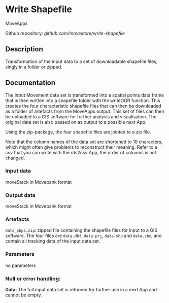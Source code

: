 # Write Shapefile
MoveApps

Github repository: *github.com/movestore/write-shapefile*

## Description
Transformation of the input data to a set of downloadable shapefile files, singly in a folder or zipped.

## Documentation
The input Movement data set is transformed into a spatial points data frame that is then written into a shapefile folder with the writeOGR function. This creates the four characteristic shapefile files that can then be downloaded as a folder of artefacts from the MoveApps output. This set of files can then be uploaded to a GIS software for further analysis and visualisation. The original data set is also passed on as output to a possible next App.

Using the zip-package, the four shapefile files are jointed to a zip file. 

Note that the column names of the data set are shortened to 10 characters, which might often give problems to reconstruct their meaning. Refer to a csv that you can write with the rds2csv App, the order of columns is not changed.

### Input data
moveStack in Movebank format

### Output data
moveStack in Movebank format

### Artefacts
`data_shps.zip`: zipped file containing the shapefile files for input to a GIS software. The four files are `data.dbf`, `data.prj`, `data.shp` and `data.shx`, and contain all tracking data of the input data set.

### Parameters 
no parameters

### Null or error handling:
**Data:** The full input data set is returned for further use in a next App and cannot be empty.
